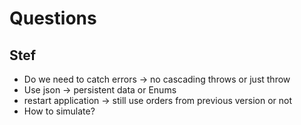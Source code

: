 # Questions

## Stef
- Do we need to catch errors -> no cascading throws or just throw
- Use json -> persistent data or Enums
- restart application -> still use orders from previous version or not
- How to simulate?
